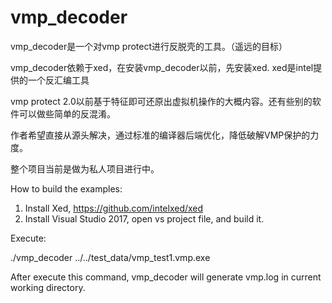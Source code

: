 # vmp_decoder


vmp_decoder是一个对vmp protect进行反脱壳的工具。（遥远的目标）

vmp_decoder依赖于xed，在安装vmp_decoder以前，先安装xed. xed是intel提供的一个反汇编工具

vmp protect 2.0以前基于特征即可还原出虚拟机操作的大概内容。还有些别的软件可以做些简单的反混淆。

作者希望直接从源头解决，通过标准的编译器后端优化，降低破解VMP保护的力度。

整个项目当前是做为私人项目进行中。

How to build the examples:

1. Install Xed, https://github.com/intelxed/xed
2. Install Visual Studio 2017, open vs project file, and build it.

Execute:

./vmp_decoder ../../test_data/vmp_test1.vmp.exe

After execute this command, vmp_decoder will generate vmp.log in current working directory.
